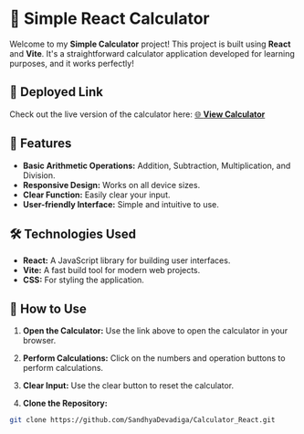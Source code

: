 # 🧮 Simple React Calculator

Welcome to my **Simple Calculator** project! This project is built using **React** and **Vite**. It's a straightforward calculator application developed for learning purposes, and it works perfectly!

## 🚀 Deployed Link

Check out the live version of the calculator here:
[🌐 **View Calculator**](https://reactcalculator1234.netlify.app/)

## 🌟 Features

- **Basic Arithmetic Operations:** Addition, Subtraction, Multiplication, and Division.
- **Responsive Design:** Works on all device sizes.
- **Clear Function:** Easily clear your input.
- **User-friendly Interface:** Simple and intuitive to use.

## 🛠️ Technologies Used

- **React:** A JavaScript library for building user interfaces.
- **Vite:** A fast build tool for modern web projects.
- **CSS:** For styling the application.

## 📖 How to Use

1. **Open the Calculator:** Use the link above to open the calculator in your browser.
2. **Perform Calculations:** Click on the numbers and operation buttons to perform calculations.
3. **Clear Input:** Use the clear button to reset the calculator.

1. **Clone the Repository:**

```bash
git clone https://github.com/SandhyaDevadiga/Calculator_React.git

